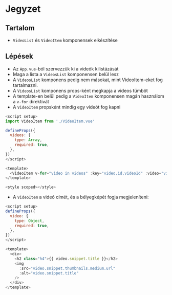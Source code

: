 # Jegyzet

## Tartalom

- `VideoList` és `VideoItem` komponensek elkészítése

## Lépések

- Az `App.vue`-ból szervezzük ki a videók kilistázását
- Maga a lista a `VideosList` komponensen belül lesz
- A `VideosList` komponens pedig nem másokat, mint VideoItem-eket fog tartalmazni.
- A `VideosList` komponens props-ként megkapja a videos tümböt
- A template-en belül pedig a `VideoItem` komponensen magán használom a `v-for` direktívát
- A `VideoItem` propsként mindig egy videót fog kapni

```js
<script setup>
import VideoItem from './VideoItem.vue'

defineProps({
  videos: {
    type: Array,
    required: true,
  },
})
</script>

<template>
  <VideoItem v-for="video in videos" :key="video.id.videoId" :video="video" />
</template>

<style scoped></style>
```

- A `VideoItem` a videó címét, és a bélyegképét fogja megjeleníteni:

```js
<script setup>
defineProps({
  video: {
    type: Object,
    required: true,
  },
})
</script>

<template>
  <div>
    <h2 class="h4">{{ video.snippet.title }}</h2>
    <img
      :src="video.snippet.thumbnails.medium.url"
      :alt="video.snippet.title"
    />
  </div>
</template>
```
